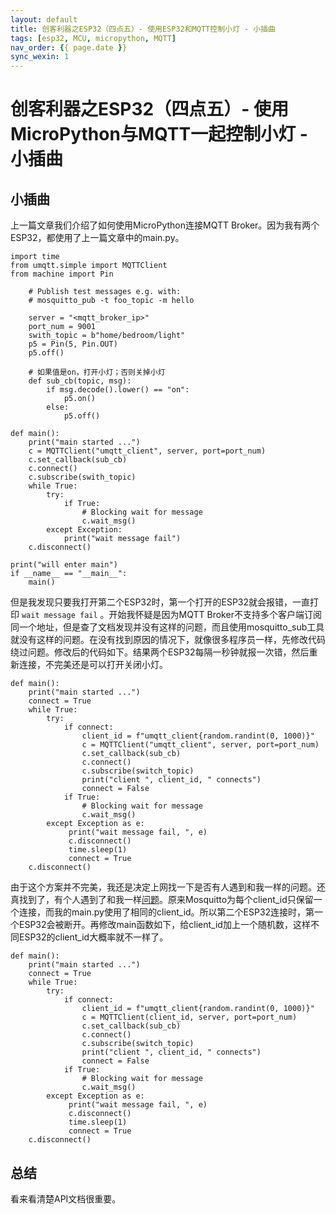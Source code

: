 ```yaml
---
layout: default
title: 创客利器之ESP32（四点五）- 使用ESP32和MQTT控制小灯 - 小插曲
tags: [esp32, MCU, micropython, MQTT]
nav_order: {{ page.date }}
sync_wexin: 1
---
```



# 创客利器之ESP32（四点五）- 使用MicroPython与MQTT一起控制小灯 - 小插曲


## 小插曲

上一篇文章我们介绍了如何使用MicroPython连接MQTT Broker。因为我有两个ESP32，都使用了上一篇文章中的main.py。

    import time
    from umqtt.simple import MQTTClient
    from machine import Pin
    
        # Publish test messages e.g. with:
        # mosquitto_pub -t foo_topic -m hello
    
        server = "<mqtt_broker_ip>"
        port_num = 9001
        swith_topic = b"home/bedroom/light"
        p5 = Pin(5, Pin.OUT)
        p5.off()
    
        # 如果值是on，打开小灯；否则关掉小灯
        def sub_cb(topic, msg):
            if msg.decode().lower() == "on":
                p5.on()
            else:
                p5.off()
    
    def main():
        print("main started ...")
        c = MQTTClient("umqtt_client", server, port=port_num)
        c.set_callback(sub_cb)
        c.connect()
        c.subscribe(swith_topic)
        while True:
            try:
                if True:
                    # Blocking wait for message
                    c.wait_msg()
            except Exception:
                print("wait message fail")
        c.disconnect()
    
    print("will enter main")
    if __name__ == "__main__":
        main()

但是我发现只要我打开第二个ESP32时，第一个打开的ESP32就会报错，一直打印 `wait message fail` 。开始我怀疑是因为MQTT Broker不支持多个客户端订阅同一个地址，但是查了文档发现并没有这样的问题，而且使用mosquitto\_sub工具就没有这样的问题。在没有找到原因的情况下，就像很多程序员一样，先修改代码绕过问题。修改后的代码如下。结果两个ESP32每隔一秒钟就报一次错，然后重新连接，不完美还是可以打开关闭小灯。

    def main():
        print("main started ...")
        connect = True
        while True:
            try:
                if connect:
                    client_id = f"umqtt_client{random.randint(0, 1000)}"
                    c = MQTTClient("umqtt_client", server, port=port_num)
                    c.set_callback(sub_cb)
                    c.connect()
                    c.subscribe(switch_topic)
                    print("client ", client_id, " connects")
                    connect = False
                if True:
                    # Blocking wait for message
                    c.wait_msg()
            except Exception as e:
                 print("wait message fail, ", e)
                 c.disconnect()
                 time.sleep(1)
                 connect = True
        c.disconnect()

由于这个方案并不完美，我还是决定上网找一下是否有人遇到和我一样的问题。还真找到了，有个人遇到了和我一样[问题](https://stackoverflow.com/questions/36184490/mqtt-client-disconnects-when-another-client-connects-to-the-server)。原来Mosquitto为每个client\_id只保留一个连接，而我的main.py使用了相同的client\_id。所以第二个ESP32连接时，第一个ESP32会被断开。再修改main函数如下，给client\_id加上一个随机数，这样不同ESP32的client\_id大概率就不一样了。

    def main():
        print("main started ...")
        connect = True
        while True:
            try:
                if connect:
                    client_id = f"umqtt_client{random.randint(0, 1000)}"
                    c = MQTTClient(client_id, server, port=port_num)
                    c.set_callback(sub_cb)
                    c.connect()
                    c.subscribe(switch_topic)
                    print("client ", client_id, " connects")
                    connect = False
                if True:
                    # Blocking wait for message
                    c.wait_msg()
            except Exception as e:
                 print("wait message fail, ", e)
                 c.disconnect()
                 time.sleep(1)
                 connect = True
        c.disconnect()


## 总结

看来看清楚API文档很重要。


